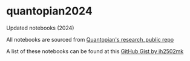 # quantopian2024
Updated notebooks (2024)

All notebooks are sourced from [Quantopian's research_public repo](https://github.com/quantopian/research_public/tree/master/notebooks/lectures)

A list of these notebooks can be found at this [GitHub Gist by ih2502mk](https://gist.github.com/ih2502mk/50d8f7feb614c8676383431b056f4291)
